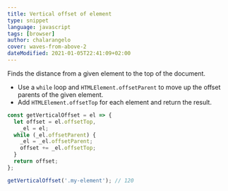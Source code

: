 ```yaml
---
title: Vertical offset of element
type: snippet
language: javascript
tags: [browser]
author: chalarangelo
cover: waves-from-above-2
dateModified: 2021-01-05T22:41:09+02:00
---
```


Finds the distance from a given element to the top of the document.

- Use a `while` loop and `HTMLElement.offsetParent` to move up the offset parents of the given element.
- Add `HTMLElement.offsetTop` for each element and return the result.

```js
const getVerticalOffset = el => {
  let offset = el.offsetTop,
    _el = el;
  while (_el.offsetParent) {
    _el = _el.offsetParent;
    offset += _el.offsetTop;
  }
  return offset;
};
```

```js
getVerticalOffset('.my-element'); // 120
```
